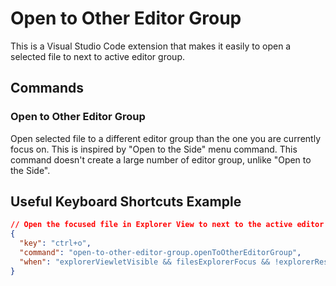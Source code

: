 # Open to Other Editor Group

This is a Visual Studio Code extension that makes it easily to open a selected file to next to active editor group.

## Commands
### Open to Other Editor Group
Open selected file to a different editor group than the one you are currently focus on.  This is inspired by "Open to the Side" menu command.  This command doesn't create a large number of editor group, unlike "Open to the Side".

## Useful Keyboard Shortcuts Example
```json
// Open the focused file in Explorer View to next to the active editor group.
{
  "key": "ctrl+o",
  "command": "open-to-other-editor-group.openToOtherEditorGroup",
  "when": "explorerViewletVisible && filesExplorerFocus && !explorerResourceIsFolder && !inputFocus"
}
```
